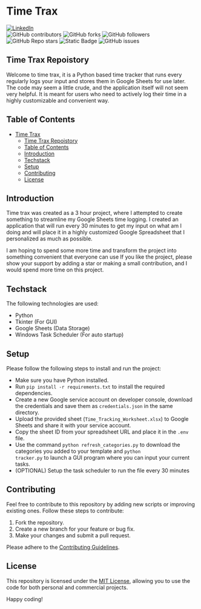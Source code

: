 # Time Trax

[![LinkedIn](https://img.shields.io/badge/LinkedIn-Faheem_Anis-green)](https://www.linkedin.com/in/faheem-anis)
<br>
![GitHub contributors](https://img.shields.io/github/contributors/Faheem-maker/time-trax)
![GitHub forks](https://img.shields.io/github/forks/Faheem-maker/time-trax)
![GitHub followers](https://img.shields.io/github/followers/Faheem-maker)
![GitHub Repo stars](https://img.shields.io/github/stars/Faheem-maker/time-trax)
![Static Badge](https://img.shields.io/badge/license-MIT-orange)
![GitHub issues](https://img.shields.io/github/issues-raw/Faheem-maker/time-trax)

## Time Trax Repoistory
Welcome to time trax, it is a Python based time tracker that runs every regularly logs your input and stores them in Google Sheets for use later.<br>
The code may seem a little crude, and the application itself will not seem very helpful. It is meant for users who need  to actively log their time in a highly customizable and convenient way.

## Table of Contents

- [Time Trax](#time-trax)
  - [Time Trax Repoistory](#time-trax-repoistory)
  - [Table of Contents](#table-of-contents)
  - [Introduction](#introduction)
  - [Techstack](#techstack)
  - [Setup](#setup)
  - [Contributing](#contributing)
  - [License](#license)

## Introduction

Time trax was created as a 3 hour project, where I attempted to create something to streamline my Google Sheets time logging. I created an application that will run every 30 minutes to get my input on what am I doing and will place it in a highly customized Google Spreadsheet that I personalized as much as possible.

I am hoping to spend some more time and transform the project into something convenient that everyone can use If you like the project, please show your support by adding a star or making a small contribution, and I would spend more time on this project.

## Techstack

The following technologies are used:

- Python
- Tkinter (For GUI)
- Google Sheets (Data Storage)
- Windows Task Scheduler (For auto startup)

## Setup

Please follow the following steps to install and run the project:

- Make sure you have Python installed.
- Run <code>pip install -r requirements.txt</code> to install the required dependencies.
- Create a new Google service account on developer console, download the credentials and save them as <code>credentials.json</code> in the same directory.
- Upload the provided sheet (<code>Time_Tracking_Worksheet.xlsx</code>) to Google Sheets and share it with your service account.
- Copy the sheet ID from your spreadsheet URL and place it in the <code>.env</code> file.
- Use the command <code>python refresh_categories.py</code> to download the categories you added to your template and <code>python tracker.py</code> to launch a GUI program where you can input your current tasks.
- (OPTIONAL) Setup the task scheduler to run the file every 30 minutes

## Contributing

Feel free to contribute to this repository by adding new scripts or improving existing ones. Follow these steps to contribute:

1. Fork the repository.
2. Create a new branch for your feature or bug fix.
3. Make your changes and submit a pull request.

Please adhere to the [Contributing Guidelines](CONTRIBUTING.md).

## License

This repository is licensed under the [MIT License](LICENSE), allowing you to use the code for both personal and commercial projects.

Happy coding!
